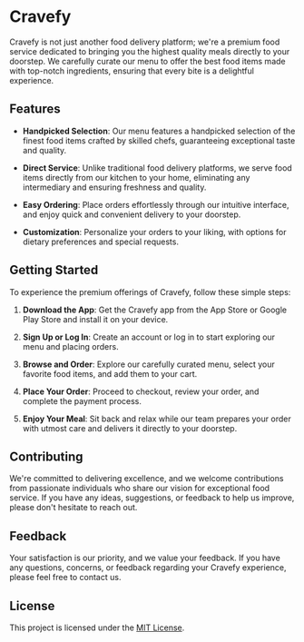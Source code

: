 # Cravefy

Cravefy is not just another food delivery platform; we're a premium food service dedicated to bringing you the highest quality meals directly to your doorstep. We carefully curate our menu to offer the best food items made with top-notch ingredients, ensuring that every bite is a delightful experience.

## Features

- **Handpicked Selection**: Our menu features a handpicked selection of the finest food items crafted by skilled chefs, guaranteeing exceptional taste and quality.

- **Direct Service**: Unlike traditional food delivery platforms, we serve food items directly from our kitchen to your home, eliminating any intermediary and ensuring freshness and quality.

- **Easy Ordering**: Place orders effortlessly through our intuitive interface, and enjoy quick and convenient delivery to your doorstep.

- **Customization**: Personalize your orders to your liking, with options for dietary preferences and special requests.

## Getting Started

To experience the premium offerings of Cravefy, follow these simple steps:

1. **Download the App**: Get the Cravefy app from the App Store or Google Play Store and install it on your device.

2. **Sign Up or Log In**: Create an account or log in to start exploring our menu and placing orders.

3. **Browse and Order**: Explore our carefully curated menu, select your favorite food items, and add them to your cart.

4. **Place Your Order**: Proceed to checkout, review your order, and complete the payment process.

5. **Enjoy Your Meal**: Sit back and relax while our team prepares your order with utmost care and delivers it directly to your doorstep.

## Contributing

We're committed to delivering excellence, and we welcome contributions from passionate individuals who share our vision for exceptional food service. If you have any ideas, suggestions, or feedback to help us improve, please don't hesitate to reach out.

## Feedback

Your satisfaction is our priority, and we value your feedback. If you have any questions, concerns, or feedback regarding your Cravefy experience, please feel free to contact us.

## License

This project is licensed under the [MIT License](LICENSE).

